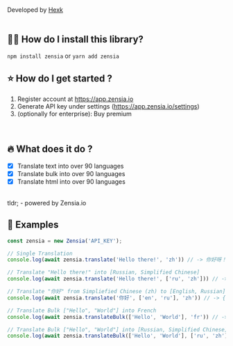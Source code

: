 # 
Developed by <a href="https://github.com/hexck">Hexk</a>
<br><br>

## :guardsman: How do I install this library?

```npm install zensia```
or
```yarn add zensia```


## :star: How do I get started ?

1. Register account at https://app.zensia.io
2. Generate API key under settings (https://app.zensia.io/settings)
3. (optionally for enterprise): Buy premium

<br>

## :fire: What does it do ?

- [x] Translate text into over 90 languages
- [x] Translate bulk into over 90 languages
- [x] Translate html into over 90 languages
<br>
tldr; - powered by Zensia.io

## :bookmark_tabs: Examples
```js
const zensia = new Zensia('API_KEY');

// Single Translation
console.log(await zensia.translate('Hello there!', 'zh')) // -> 你好呀！

// Translate "Hello there!" into [Russian, Simplified Chinese]
console.log(await zensia.translate('Hello there!', ['ru', 'zh'])) // -> { zh: '你好呀！', ru: 'Привет!' }

// Translate "你好" from Simpliefied Chinese (zh) to [English, Russian]
console.log(await zensia.translate('你好', ['en', 'ru'], 'zh')) // -> { en: 'Hello', ru: 'Привет' }

// Translate Bulk ["Hello", "World"] into French
console.log(await zensia.translateBulk(['Hello', 'World'], 'fr')) // -> { Hello: 'Bonjour', World: 'Monde' }

// Translate Bulk ["Hello", "World"] into [Russian, Simplified Chinese]
console.log(await zensia.translateBulk(['Hello', 'World'], ['ru', 'zh'])) // { Hello: { ru: 'Привет', zh: '你好' }, World: { ru: 'Мир', zh: '世界' } }
```